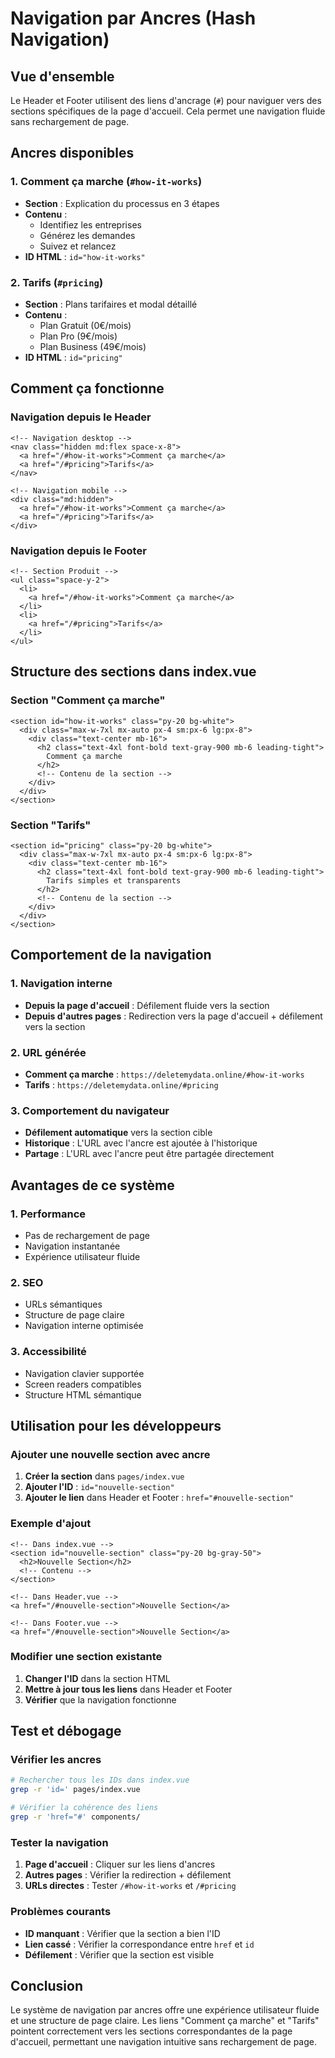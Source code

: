 # Navigation par Ancres (Hash Navigation)

## Vue d'ensemble

Le Header et Footer utilisent des liens d'ancrage (`#`) pour naviguer vers des sections spécifiques de la page d'accueil. Cela permet une navigation fluide sans rechargement de page.

## Ancres disponibles

### 1. Comment ça marche (`#how-it-works`)
- **Section** : Explication du processus en 3 étapes
- **Contenu** : 
  - Identifiez les entreprises
  - Générez les demandes
  - Suivez et relancez
- **ID HTML** : `id="how-it-works"`

### 2. Tarifs (`#pricing`)
- **Section** : Plans tarifaires et modal détaillé
- **Contenu** :
  - Plan Gratuit (0€/mois)
  - Plan Pro (9€/mois)
  - Plan Business (49€/mois)
- **ID HTML** : `id="pricing"`

## Comment ça fonctionne

### Navigation depuis le Header
```vue
<!-- Navigation desktop -->
<nav class="hidden md:flex space-x-8">
  <a href="/#how-it-works">Comment ça marche</a>
  <a href="/#pricing">Tarifs</a>
</nav>

<!-- Navigation mobile -->
<div class="md:hidden">
  <a href="/#how-it-works">Comment ça marche</a>
  <a href="/#pricing">Tarifs</a>
</div>
```

### Navigation depuis le Footer
```vue
<!-- Section Produit -->
<ul class="space-y-2">
  <li>
    <a href="/#how-it-works">Comment ça marche</a>
  </li>
  <li>
    <a href="/#pricing">Tarifs</a>
  </li>
</ul>
```

## Structure des sections dans index.vue

### Section "Comment ça marche"
```vue
<section id="how-it-works" class="py-20 bg-white">
  <div class="max-w-7xl mx-auto px-4 sm:px-6 lg:px-8">
    <div class="text-center mb-16">
      <h2 class="text-4xl font-bold text-gray-900 mb-6 leading-tight">
        Comment ça marche
      </h2>
      <!-- Contenu de la section -->
    </div>
  </div>
</section>
```

### Section "Tarifs"
```vue
<section id="pricing" class="py-20 bg-white">
  <div class="max-w-7xl mx-auto px-4 sm:px-6 lg:px-8">
    <div class="text-center mb-16">
      <h2 class="text-4xl font-bold text-gray-900 mb-6 leading-tight">
        Tarifs simples et transparents
      </h2>
      <!-- Contenu de la section -->
    </div>
  </div>
</section>
```

## Comportement de la navigation

### 1. Navigation interne
- **Depuis la page d'accueil** : Défilement fluide vers la section
- **Depuis d'autres pages** : Redirection vers la page d'accueil + défilement vers la section

### 2. URL générée
- **Comment ça marche** : `https://deletemydata.online/#how-it-works`
- **Tarifs** : `https://deletemydata.online/#pricing`

### 3. Comportement du navigateur
- **Défilement automatique** vers la section cible
- **Historique** : L'URL avec l'ancre est ajoutée à l'historique
- **Partage** : L'URL avec l'ancre peut être partagée directement

## Avantages de ce système

### 1. Performance
- Pas de rechargement de page
- Navigation instantanée
- Expérience utilisateur fluide

### 2. SEO
- URLs sémantiques
- Structure de page claire
- Navigation interne optimisée

### 3. Accessibilité
- Navigation clavier supportée
- Screen readers compatibles
- Structure HTML sémantique

## Utilisation pour les développeurs

### Ajouter une nouvelle section avec ancre
1. **Créer la section** dans `pages/index.vue`
2. **Ajouter l'ID** : `id="nouvelle-section"`
3. **Ajouter le lien** dans Header et Footer : `href="#nouvelle-section"`

### Exemple d'ajout
```vue
<!-- Dans index.vue -->
<section id="nouvelle-section" class="py-20 bg-gray-50">
  <h2>Nouvelle Section</h2>
  <!-- Contenu -->
</section>

<!-- Dans Header.vue -->
<a href="/#nouvelle-section">Nouvelle Section</a>

<!-- Dans Footer.vue -->
<a href="/#nouvelle-section">Nouvelle Section</a>
```

### Modifier une section existante
1. **Changer l'ID** dans la section HTML
2. **Mettre à jour tous les liens** dans Header et Footer
3. **Vérifier** que la navigation fonctionne

## Test et débogage

### Vérifier les ancres
```bash
# Rechercher tous les IDs dans index.vue
grep -r 'id=' pages/index.vue

# Vérifier la cohérence des liens
grep -r 'href="#' components/
```

### Tester la navigation
1. **Page d'accueil** : Cliquer sur les liens d'ancres
2. **Autres pages** : Vérifier la redirection + défilement
3. **URLs directes** : Tester `/#how-it-works` et `/#pricing`

### Problèmes courants
- **ID manquant** : Vérifier que la section a bien l'ID
- **Lien cassé** : Vérifier la correspondance entre `href` et `id`
- **Défilement** : Vérifier que la section est visible

## Conclusion

Le système de navigation par ancres offre une expérience utilisateur fluide et une structure de page claire. Les liens "Comment ça marche" et "Tarifs" pointent correctement vers les sections correspondantes de la page d'accueil, permettant une navigation intuitive sans rechargement de page. 